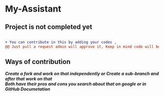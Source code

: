 # My-Assistant

## Project is not completed yet

```diff

+ You can contribute in this by adding your codes ,
@@ Just pull a request admin will approve it, Keep in mind code will be legit and it has it work with main source code @@
```
## Ways of contribution

***Create a fork and work on that independently or Create a sub-branch and after that work on that*** <br>
***Both have their pros and cons you search about that on google or in GitHub Documetation***
